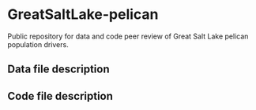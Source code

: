 # GreatSaltLake-pelican
Public repository for data and code peer review of Great Salt Lake pelican population drivers.

## Data file description


## Code file description
